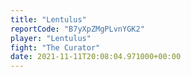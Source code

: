 ```yaml
---
title: "Lentulus"
reportCode: "B7yXpZMgPLvnYGK2"
player: "Lentulus"
fight: "The Curator"
date: 2021-11-11T20:08:04.971000+00:00
---
```


